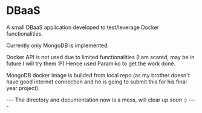 # DBaaS

A small DBaaS application developed to test/leverage Docker functionalities.

Currently only MongoDB is implemented.

Docker API is not used due to limited functionalities (I am scared, may be in future I will try them :P)
Hence used Paramiko to get the work done.

MongoDB docker image is builded from local repo (as my brother doesn't have good internet connection and he is going to submit this for his final year project).

--- The directory and documentation now is a mess, will clear up soon :) ----

